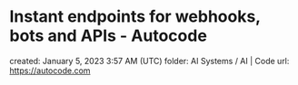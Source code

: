 # Instant endpoints for webhooks, bots and APIs - Autocode

created: January 5, 2023 3:57 AM (UTC)
folder: AI Systems / AI | Code
url: https://autocode.com